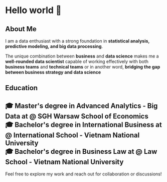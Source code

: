 # Hello world 👋 

## About Me  

I am a data enthusiast with a strong foundation in **statistical analysis, predictive modeling, and big data processing**. 

The unique combination between **business** and **data science** makes me a **well-rounded data scientist** capable of working effectively with both **business teams** and **technical teams** or in another word, **bridging the gap between business strategy and data science**

## Education

🎓 **Master's degree in Advanced Analytics - Big Data at @ SGH Warsaw School of Economics**  
🎓 **Bachelor's degree in International Business at @ International School - Vietnam National University**  
🎓 **Bachelor's degree in Business Law at @ Law School - Vietnam National University**  
---

Feel free to explore my work and reach out for collaboration or discussions! 

